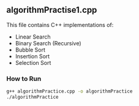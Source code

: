 ## algorithmPractise1.cpp
This file contains C++ implementations of:
- Linear Search
- Binary Search (Recursive)
- Bubble Sort
- Insertion Sort
- Selection Sort

### How to Run
```bash
g++ algorithmPractice.cpp -o algorithmPractice
./algorithmPractice
